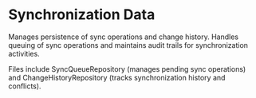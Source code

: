 # Synchronization Data

Manages persistence of sync operations and change history. Handles queuing of sync operations and maintains audit trails for synchronization activities.

Files include SyncQueueRepository (manages pending sync operations) and ChangeHistoryRepository (tracks synchronization history and conflicts).
